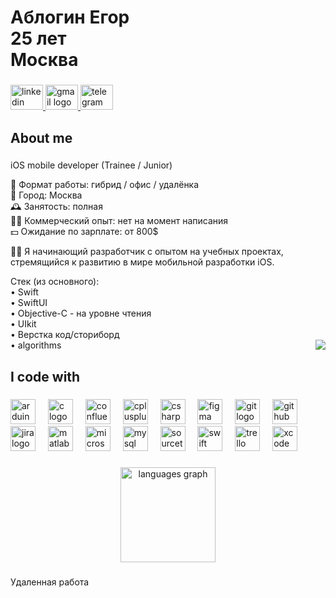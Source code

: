 <h1 align="left">Аблогин Егор <br>25 лет <br>Москва</h1>

###

<div align="left">
  <a href="https://www.linkedin.com/in/egor-ablogin" target="_blank">
    <img src="https://raw.githubusercontent.com/maurodesouza/profile-readme-generator/master/src/assets/icons/social/linkedin/default.svg" width="52" height="40" alt="linkedin logo"  />
  </a>
  <a href="mailto:egor281013@gmail.com" target="_blank">
    <img src="https://raw.githubusercontent.com/maurodesouza/profile-readme-generator/master/src/assets/icons/social/gmail/default.svg" width="52" height="40" alt="gmail logo"  />
  </a>
  <a href="https://t.me/EgorAblogin" target="_blank">
    <img src="https://raw.githubusercontent.com/maurodesouza/profile-readme-generator/master/src/assets/icons/social/telegram/default.svg" width="52" height="40" alt="telegram logo"  />
  </a>
</div>

###

<h2 align="left">About me</h2>

###

<p align="left">iOS mobile developer (Trainee / Junior)

📅 Формат работы: гибрид / офис / удалёнка<br/> 
📍 Город: Москва<br/>
🕰  Занятость: полная<br/>
👨‍🔧 Коммерческий опыт: нет на момент написания<br/> 
💵 Ожидание по зарплате: от 800$<br/>

👨‍💻 Я начинающий разработчик c опытом на учебных проектах, стремящийся к развитию в мире мобильной разработки iOS.

Стек (из основного):<br/>
• Swift<br/> 
• SwiftUI<br/>
• Objective-C - на уровне чтения<br/>
• UIkit<br/>
• Верстка код/сториборд<br/>
• algorithms <a href="https://www.codewars.com/users/egor2810" target="_blank"> 
	<img align="right" src="https://www.codewars.com/users/egor2810/badges/large"/></a>

</p>

###

<h2 align="left">I code with</h2>

###

<div align="left">
  <img src="https://cdn.jsdelivr.net/gh/devicons/devicon/icons/arduino/arduino-original-wordmark.svg" height="40" alt="arduino logo"  />
  <img width="12" />
  <img src="https://cdn.jsdelivr.net/gh/devicons/devicon/icons/c/c-original.svg" height="40" alt="c logo"  />
  <img width="12" />
  <img src="https://cdn.jsdelivr.net/gh/devicons/devicon/icons/confluence/confluence-original-wordmark.svg" height="40" alt="confluence logo"  />
  <img width="12" />
  <img src="https://cdn.jsdelivr.net/gh/devicons/devicon/icons/cplusplus/cplusplus-original.svg" height="40" alt="cplusplus logo"  />
  <img width="12" />
  <img src="https://cdn.jsdelivr.net/gh/devicons/devicon/icons/csharp/csharp-original.svg" height="40" alt="csharp logo"  />
  <img width="12" />
  <img src="https://cdn.jsdelivr.net/gh/devicons/devicon/icons/figma/figma-original.svg" height="40" alt="figma logo"  />
  <img width="12" />
  <img src="https://cdn.jsdelivr.net/gh/devicons/devicon/icons/git/git-original-wordmark.svg" height="40" alt="git logo"  />
  <img width="12" />
  <img src="https://cdn.jsdelivr.net/gh/devicons/devicon/icons/github/github-original-wordmark.svg" height="40" alt="github logo"  />
  <img width="12" />
  <img src="https://cdn.jsdelivr.net/gh/devicons/devicon/icons/jira/jira-original-wordmark.svg" height="40" alt="jira logo"  />
  <img width="12" />
  <img src="https://cdn.jsdelivr.net/gh/devicons/devicon/icons/matlab/matlab-original.svg" height="40" alt="matlab logo"  />
  <img width="12" />
  <img src="https://cdn.jsdelivr.net/gh/devicons/devicon/icons/microsoftsqlserver/microsoftsqlserver-plain-wordmark.svg" height="40" alt="microsoftsqlserver logo"  />
  <img width="12" />
  <img src="https://cdn.jsdelivr.net/gh/devicons/devicon/icons/mysql/mysql-original-wordmark.svg" height="40" alt="mysql logo"  />
  <img width="12" />
  <img src="https://cdn.jsdelivr.net/gh/devicons/devicon/icons/sourcetree/sourcetree-original-wordmark.svg" height="40" alt="sourcetree logo"  />
  <img width="12" />
  <img src="https://cdn.jsdelivr.net/gh/devicons/devicon/icons/swift/swift-original-wordmark.svg" height="40" alt="swift logo"  />
  <img width="12" />
  <img src="https://cdn.jsdelivr.net/gh/devicons/devicon/icons/trello/trello-plain-wordmark.svg" height="40" alt="trello logo"  />
  <img width="12" />
  <img src="https://cdn.jsdelivr.net/gh/devicons/devicon/icons/xcode/xcode-original.svg" height="40" alt="xcode logo"  />
</div>

###

<div align="center">
  <img src="https://github-readme-stats.vercel.app/api/top-langs?username=egor2810&locale=en&hide_title=false&layout=compact&card_width=320&langs_count=5&theme=radical&hide_border=false&order=2" height="152" alt="languages graph"  />
</div>

###

<p align="left">Удаленная работа</p>

###
